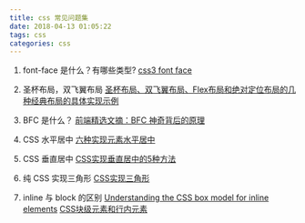 ```yaml
---
title: css 常见问题集
date: 2018-04-13 01:05:22
tags: css
categories: css
---
```


1. font-face 是什么？有哪些类型?
[css3 font face](https://www.w3cplus.com/content/css3-font-face)

1. 圣杯布局，双飞翼布局
[圣杯布局、双飞翼布局、Flex布局和绝对定位布局的几种经典布局的具体实现示例](https://blog.csdn.net/wangchengiii/article/details/77926868)

1. BFC 是什么？
[前端精选文摘：BFC 神奇背后的原理](http://www.cnblogs.com/lhb25/p/inside-block-formatting-ontext.html)

1. CSS 水平居中
[六种实现元素水平居中](https://www.w3cplus.com/css/elements-horizontally-center-with-css.html)

1. CSS 垂直居中
[CSS实现垂直居中的5种方法](https://www.qianduan.net/css-to-achieve-the-vertical-center-of-the-five-kinds-of-methods/)

1. 纯 CSS 实现三角形
[CSS实现三角形](https://www.jianshu.com/p/1f32120a503b)

1. inline 与 block 的区别
[Understanding the CSS box model for inline elements](https://hacks.mozilla.org/2015/03/understanding-inline-box-model/)
[CSS块级元素和行内元素](https://jeffjade.com/2015/06/24/2015-06-24-css-block-inline/)